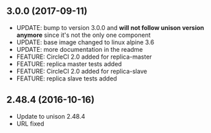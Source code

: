 
## 3.0.0 (2017-09-11)
- UPDATE: bump to version 3.0.0 and **will not follow unison version anymore** since it's not the only one component
- UPDATE: base image changed to linux alpine 3.6
- UPDATE: more documentation in the readme
- FEATURE: CircleCI 2.0 added for replica-master
- FEATURE: replica master tests added
- FEATURE: CircleCI 2.0 added for replica-slave
- FEATURE: replica slave tests added

## 2.48.4 (2016-10-16)
- Update to unison 2.48.4
- URL fixed
